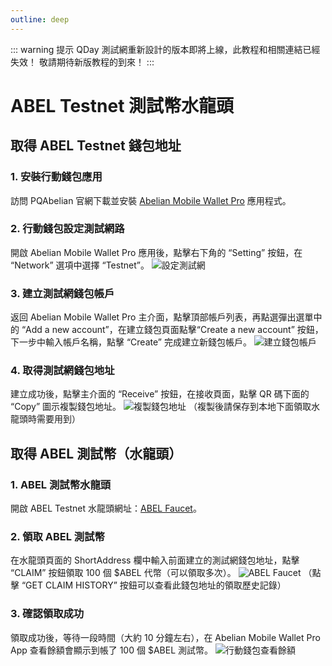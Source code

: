 ```yaml
---
outline: deep
---
```


::: warning 提示
QDay 測試網重新設計的版本即將上線，此教程和相關連結已經失效！
敬請期待新版教程的到來！
:::

# ABEL Testnet 測試幣水龍頭

## 取得 ABEL Testnet 錢包地址

### 1. 安裝行動錢包應用
訪問 PQAbelian 官網下載並安裝 [Abelian Mobile Wallet Pro](/zh/downloads/latest#abelian-pro-行動應用) 應用程式。

### 2. 行動錢包設定測試網路
開啟 Abelian Mobile Wallet Pro 應用後，點擊右下角的 “Setting” 按鈕，在 “Network” 選項中選擇 “Testnet”。
![設定測試網](/qday-testnet/abel-faucet/mobile-wallet-setting-testnet.png)

### 3. 建立測試網錢包帳戶
返回 Abelian Mobile Wallet Pro 主介面，點擊頂部帳戶列表，再點選彈出選單中的 “Add a new account”，在建立錢包頁面點擊“Create a new account” 按鈕，下一步中輸入帳戶名稱，點擊 “Create” 完成建立新錢包帳戶。
![建立錢包帳戶](/qday-testnet/abel-faucet/mobile-wallet-create-account.png)

### 4. 取得測試網錢包地址
建立成功後，點擊主介面的 “Receive” 按鈕，在接收頁面，點擊 QR 碼下面的 “Copy” 圖示複製錢包地址。
![複製錢包地址](/qday-testnet/abel-faucet/mobile-wallet-copy-address.png)
（複製後請保存到本地下面領取水龍頭時需要用到）

## 取得 ABEL 測試幣（水龍頭）

### 1. ABEL 測試幣水龍頭
開啟 ABEL Testnet 水龍頭網址：[ABEL Faucet](https://testnet-faucet.pqabelian.io/)。

### 2. 領取 ABEL 測試幣
在水龍頭頁面的 ShortAddress 欄中輸入前面建立的測試網錢包地址，點擊 “CLAIM” 按鈕領取 100 個 $ABEL 代幣（可以領取多次）。
![ABEL Faucet](/qday-testnet/abel-faucet/abel-faucet.png)
（點擊 “GET CLAIM HISTORY” 按鈕可以查看此錢包地址的領取歷史記錄）

### 3. 確認領取成功
領取成功後，等待一段時間（大約 10 分鐘左右），在 Abelian Mobile Wallet Pro App 查看餘額會顯示到帳了 100 個 $ABEL 測試幣。
![行動錢包查看餘額](/qday-testnet/abel-faucet/mobile-wallet-balance.png)
